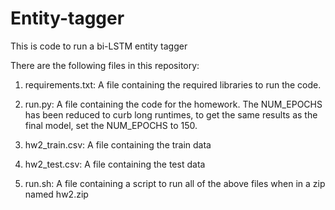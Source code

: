 # Entity-tagger
This is code to run a bi-LSTM entity tagger

There are the following files in this repository:

1. requirements.txt:
A file containing the required libraries to run the code.

2. run.py:
A file containing the code for the homework. The NUM_EPOCHS has been reduced to curb long runtimes, to get the same results as the final model, set the NUM_EPOCHS to 150.

3. hw2_train.csv:
A file containing the train data

4. hw2_test.csv:
A file containing the test data

5. run.sh:
A file containing a script to run all of the above files when in a zip named hw2.zip
